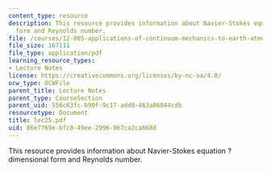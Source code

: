 ```yaml
---
content_type: resource
description: This resource provides information about Navier-Stokes equation ? dimensional
  form and Reynolds number.
file: /courses/12-005-applications-of-continuum-mechanics-to-earth-atmospheric-and-planetary-sciences-spring-2006/86e7769ebfc849ee2996867ca2ca668d_lec25.pdf
file_size: 167111
file_type: application/pdf
learning_resource_types:
- Lecture Notes
license: https://creativecommons.org/licenses/by-nc-sa/4.0/
ocw_type: OCWFile
parent_title: Lecture Notes
parent_type: CourseSection
parent_uid: 556c63fc-b90f-9c17-add0-463a86844cdb
resourcetype: Document
title: lec25.pdf
uid: 86e7769e-bfc8-49ee-2996-867ca2ca668d
---
```

This resource provides information about Navier-Stokes equation ? dimensional form and Reynolds number.